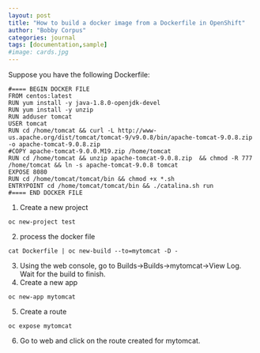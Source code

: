 ```yaml
---
layout: post
title: "How to build a docker image from a Dockerfile in OpenShift"
author: "Bobby Corpus"
categories: journal
tags: [documentation,sample]
#image: cards.jpg
---
```


Suppose you have the following Dockerfile:
```
#==== BEGIN DOCKER FILE
FROM centos:latest
RUN yum install -y java-1.8.0-openjdk-devel
RUN yum install -y unzip
RUN adduser tomcat
USER tomcat
RUN cd /home/tomcat && curl -L http://www-us.apache.org/dist/tomcat/tomcat-9/v9.0.8/bin/apache-tomcat-9.0.8.zip -o apache-tomcat-9.0.8.zip
#COPY apache-tomcat-9.0.0.M19.zip /home/tomcat
RUN cd /home/tomcat && unzip apache-tomcat-9.0.8.zip  && chmod -R 777 /home/tomcat && ln -s apache-tomcat-9.0.8 tomcat
EXPOSE 8080
RUN cd /home/tomcat/tomcat/bin && chmod +x *.sh
ENTRYPOINT cd /home/tomcat/tomcat/bin && ./catalina.sh run
#==== END DOCKER FILE
```
1. Create a new project
```
oc new-project test
```
2. process the docker file
```
cat Dockerfile | oc new-build --to=mytomcat -D -
```
3. Using the web console, go to Builds->Builds->mytomcat->View Log. Wait for the build to finish.
4. Create a new app
```
oc new-app mytomcat
```
5. Create a route
```
oc expose mytomcat
```
6. Go to web and click on the route created for mytomcat.
